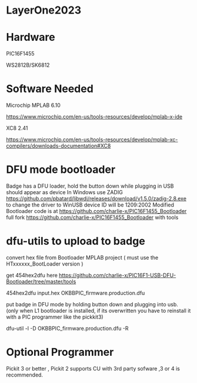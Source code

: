 # LayerOne2023


# Hardware

PIC16F1455

WS2812B/SK6812

# Software Needed

Microchip MPLAB 6.10

  https://www.microchip.com/en-us/tools-resources/develop/mplab-x-ide
  
XC8 2.41

  https://www.microchip.com/en-us/tools-resources/develop/mplab-xc-compilers/downloads-documentation#XC8
  

# DFU mode bootloader

 Badge has a DFU loader, hold the button down while plugging in USB should appear as device
 In Windows use ZADIG https://github.com/pbatard/libwdi/releases/download/v1.5.0/zadig-2.8.exe to change the driver to WinUSB device ID will be 1209:2002
 Modified Bootloader code is at https://github.com/charlie-x/PIC16F1455_Bootloader full fork https://github.com/charlie-x/PIC16F1455_Bootloader with tools
 
# dfu-utils to upload to badge
 
 convert hex file from Bootloader MPLAB project ( must use the HTxxxxxx_BootLoader version )
 
 get 454hex2dfu here https://github.com/charlie-x/PIC16F1-USB-DFU-Bootloader/tree/master/tools 
 
  454hex2dfu input.hex OKBBPIC_firmware.production.dfu
 
 put badge in DFU mode by holding button down and plugging into usb. (only when L1 bootloader is installed, if its overwritten you have to reinstall it with a PIC programmer like the pickkit3)
 
  dfu-util  -l -D OKBBPIC_firmware.production.dfu -R
 
# Optional Programmer

Pickit 3 or better , Pickit 2 supports CU with 3rd party sofware ,3 or 4 is recommended.

